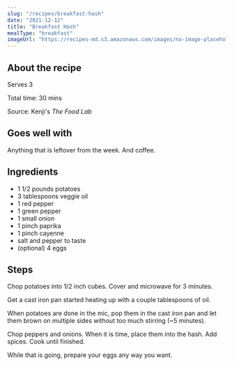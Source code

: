 ```yaml
---
slug: "/recipes/breakfast-hash"
date: "2021-12-12"
title: "Breakfast Hash"
mealType: "breakfast"
imageUrl: "https://recipes-md.s3.amazonaws.com/images/no-image-placeholder.svg"
---
```


## About the recipe

Serves 3

Total time: 30 mins

Source: Kenji's _The Food Lab_

## Goes well with

Anything that is leftover from the week. And coffee.

## Ingredients

- 1 1/2 pounds potatoes
- 3 tablespoons veggie oil
- 1 red pepper
- 1 green pepper
- 1 small onion
- 1 pinch paprika
- 1 pinch cayenne
- salt and pepper to taste
- (optional) 4 eggs

## Steps

Chop potatoes into 1/2 inch cubes. Cover and microwave for 3 minutes.

Get a cast iron pan started heating up with a couple tablespoons of oil.

When potatoes are done in the mic, pop them in the cast iron pan and let them brown on multiple sides without too much stirring (~5 minutes).

Chop peppers and onions. When it is time, place them into the hash. Add spices. Cook until finished.

While that is going, prepare your eggs any way you want.
